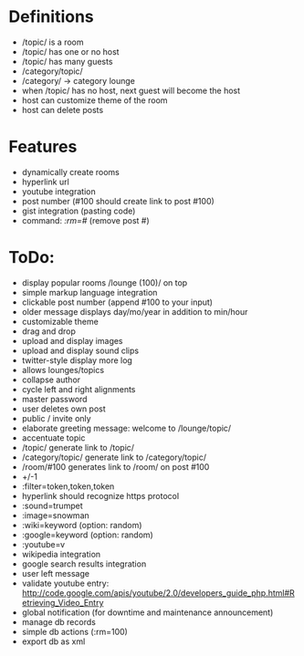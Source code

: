 # Definitions
 - /topic/ is a room
 - /topic/ has one or no host
 - /topic/ has many guests
 - /category/topic/
 - /category/ -> category lounge
 - when /topic/ has no host, next guest will become the host
 - host can customize theme of the room
 - host can delete posts

# Features
 - dynamically create rooms
 - hyperlink url
 - youtube integration
 - post number (#100 should create link to post #100)
 - gist integration (pasting code)
 - command: _:rm=#_ (remove post #)

# ToDo:
 - display popular rooms /lounge (100)/ on top
 - simple markup language integration
 - clickable post number (append #100 to your input)
 - older message displays day/mo/year in addition to min/hour
 - customizable theme
 - drag and drop
 - upload and display images
 - upload and display sound clips
 - twitter-style display more log
 - allows lounges/topics
 - collapse author
 - cycle left and right alignments
 - master password
 - user deletes own post
 - public / invite only
 - elaborate greeting message: welcome to /lounge/topic/
 - accentuate topic
 - /topic/ generate link to /topic/
 - /category/topic/ generate link to /category/topic/
 - /room/#100 generates link to /room/ on post #100
 - +/-1
 - :filter=token,token,token
 - hyperlink should recognize https protocol
 - :sound=trumpet
 - :image=snowman
 - :wiki=keyword (option: random)
 - :google=keyword (option: random)
 - :youtube=v
 - wikipedia integration
 - google search results integration
 - user left message
 - validate youtube entry: http://code.google.com/apis/youtube/2.0/developers_guide_php.html#Retrieving_Video_Entry
 - global notification (for downtime and maintenance announcement)
 - manage db records
 - simple db actions (:rm=100)
 - export db as xml
